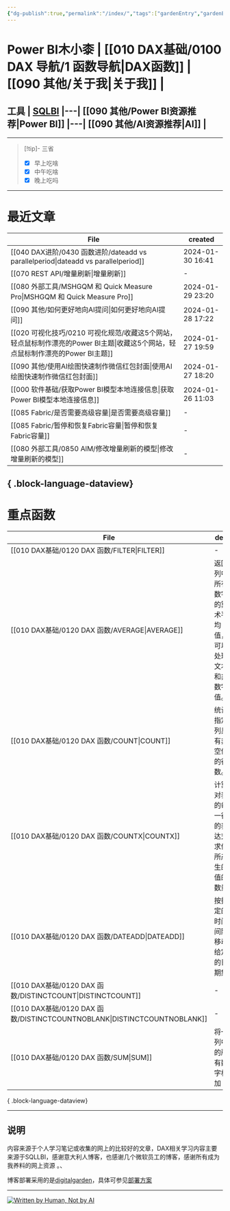 ```yaml
---
{"dg-publish":true,"permalink":"/index/","tags":["gardenEntry","gardenEntry","gardenEntry","gardenEntry"]}
---
```


# Power BI木小桼  | [[010 DAX基础/0100 DAX 导航/1 函数导航\|DAX函数]]  |  [[090 其他/关于我\|关于我]] | 

## 工具  | [SQLBI](https://sqlbi.com/) |---| [[090 其他/Power BI资源推荐\|Power BI]] |---| [[090 其他/AI资源推荐\|AI]] |
---


>[!tip]- 三省  
> - [x] 早上吃啥
> - [x] 中午吃啥
> - [x] 晚上吃吗


---

#  最近文章

| File                                                                                 | created          |
| ------------------------------------------------------------------------------------ | ---------------- |
| [[040 DAX进阶/0430 函数进阶/dateadd vs parallelperiod\|dateadd vs parallelperiod]]      | 2024-01-30 16:41 |
| [[070 REST API/增量刷新\|增量刷新]]                                                       | \-               |
| [[080 外部工具/MSHGQM 和 Quick Measure Pro\|MSHGQM 和 Quick Measure Pro]]               | 2024-01-29 23:20 |
| [[090 其他/如何更好地向AI提问\|如何更好地向AI提问]]                                                 | 2024-01-28 17:22 |
| [[020 可视化技巧/0210 可视化规范/收藏这5个网站，轻点鼠标制作漂亮的Power BI主题\|收藏这5个网站，轻点鼠标制作漂亮的Power BI主题]] | 2024-01-27 19:59 |
| [[090 其他/使用AI绘图快速制作微信红包封面\|使用AI绘图快速制作微信红包封面]]                                     | 2024-01-27 18:20 |
| [[000 软件基础/获取Power BI模型本地连接信息\|获取Power BI模型本地连接信息]]                               | 2024-01-26 11:03 |
| [[085 Fabric/是否需要高级容量\|是否需要高级容量]]                                                 | \-               |
| [[085 Fabric/暂停和恢复Fabric容量\|暂停和恢复Fabric容量]]                                       | \-               |
| [[080 外部工具/0850 AlM/修改增量刷新的模型\|修改增量刷新的模型]]                                        | \-               |

{ .block-language-dataview}
---
#  重点函数

| File                                                                    | des                         | return | import | hard |
| ----------------------------------------------------------------------- | --------------------------- | ------ | ------ | ---- |
| [[010 DAX基础/0120 DAX 函数/FILTER\|FILTER]]                             | \-                          | 表      | 5      | 4    |
| [[010 DAX基础/0120 DAX 函数/AVERAGE\|AVERAGE]]                           | 返回列中所有数字的算术平均值，可以处理文本和非数字值。 | 标量     | 5      | 1    |
| [[010 DAX基础/0120 DAX 函数/COUNT\|COUNT]]                               | 统计指定列具有非空值的行数。              | 标量     | 5      | 1    |
| [[010 DAX基础/0120 DAX 函数/COUNTX\|COUNTX]]                             | 计算对表的每一行的表达式求值所产生的值的数量      | 标量     | 5      | 1    |
| [[010 DAX基础/0120 DAX 函数/DATEADD\|DATEADD]]                           | 按指定的时间间隔移动给定的日期集            | 表      | 5      | 1    |
| [[010 DAX基础/0120 DAX 函数/DISTINCTCOUNT\|DISTINCTCOUNT]]               | \-                          | 标量     | 5      | 1    |
| [[010 DAX基础/0120 DAX 函数/DISTINCTCOUNTNOBLANK\|DISTINCTCOUNTNOBLANK]] | \-                          | \-     | 5      | 1    |
| [[010 DAX基础/0120 DAX 函数/SUM\|SUM]]                                   | 将一列中的所有数字相加                 | 标量     | 5      | 1    |

{ .block-language-dataview}

---

## 说明

内容来源于个人学习笔记或收集的网上的比较好的文章，DAX相关学习内容主要来源于SQLLBI，感谢意大利人博客，也感谢几个微软员工的博客，感谢所有成为我养料的网上资源 。、

博客部署采用的是[digitalgarden](https://github.com/oleeskild/digitalgarden)，具体可参见[部署方案](https://dg-docs.ole.dev/advanced/hosting-alternatives/)

---

<a href="https://notbyai.fyi"><img src="https://s2.loli.net/2024/01/19/karKNFv5oMhewt7.png" alt="Written by Human, Not by AI"></a>
